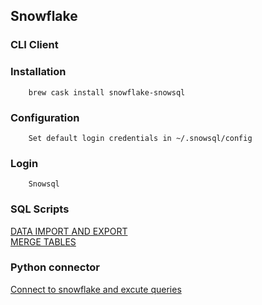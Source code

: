 ## Snowflake      

### CLI Client     

### Installation      

        brew cask install snowflake-snowsql     

### Configuration      

        Set default login credentials in ~/.snowsql/config    

### Login      

        Snowsql     

### SQL Scripts           

[DATA IMPORT AND EXPORT](./scripts/snowflake/copy_into.sql)     
[MERGE TABLES](./scripts/snowflake/merge.sql)       

### Python connector        

[Connect to snowflake and excute queries](./scripts/snowflake/connector.py)       
